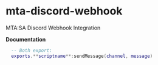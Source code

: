 # mta-discord-webhook
MTA:SA Discord Webhook Integration

**Documentation**

```lua
  -- Both export:
  exports.**scriptname**:sendMessage(channel, message)
```
